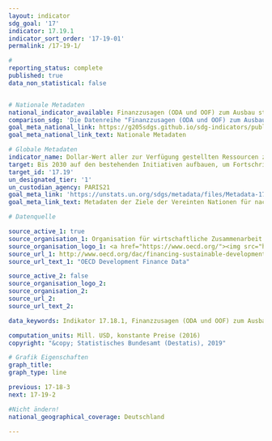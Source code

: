 ```yaml
---
layout: indicator
sdg_goal: '17'
indicator: 17.19.1
indicator_sort_order: '17-19-01'
permalink: /17-19-1/

#
reporting_status: complete
published: true
data_non_statistical: false


# Nationale Metadaten
national_indicator_available: Finanzzusagen (ODA und OOF) zum Ausbau statistischer Kapazitäten in Entwicklungsländern <br> Bruttozahlungen (ODA und OOF) zum Ausbau statistischer Kapazitäten in Entwicklungsländern
comparison_sdg: 'Die Datenreihe "Finanzzusagen (ODA und OOF) zum Ausbau statistischer Kapazitäten in Entwicklungsländern" entspricht zum Teil den globalen SDG-Metadaten. Diese umfassen, neben den hier dargestellten Finanzzusagen, weitere Studien sowie eine Online-Umfrage von PARIS21. Die Datenreihe "Bruttozahlungen (ODA und OOF) zum Ausbau statistischer Kapazitäten in Entwicklungsländern" stellt einen zusätzlichen Indikator dar.'
goal_meta_national_link: https://g205sdgs.github.io/sdg-indicators/public/MetaDe/17.19.1.pdf
goal_meta_national_link_text: Nationale Metadaten

# Globale Metadaten
indicator_name: Dollar-Wert aller zur Verfügung gestellten Ressourcen zur Stärkung der statistischen Kapazität in Entwicklungsländern
target: Bis 2030 auf den bestehenden Initiativen aufbauen, um Fortschrittsmaße für nachhaltige Entwicklung zu erarbeiten, die das Bruttoinlandsprodukt ergänzen, und den Aufbau der statistischen Kapazitäten der Entwicklungsländer unterstützen
target_id: '17.19'
un_designated_tier: '1'
un_custodian_agency: PARIS21
goal_meta_link: 'https://unstats.un.org/sdgs/metadata/files/Metadata-17-19-01.pdf'
goal_meta_link_text: Metadaten der Ziele der Vereinten Nationen für nachhaltige Entwicklung

# Datenquelle

source_active_1: true
source_organisation_1: Organisation für wirtschaftliche Zusammenarbeit und Entwicklung (OECD)
source_organisation_logo_1: <a href="https://www.oecd.org/"><img src="https://g205sdgs.github.io/sdg-indicators/public/logos/oecd.png" alt="Logo OECD" /></a>
source_url_1: http://www.oecd.org/dac/financing-sustainable-development/development-finance-data/
source_url_text_1: "OECD Development Finance Data"

source_active_2: false
source_organisation_logo_2:
source_organisation_2:
source_url_2:
source_url_text_2:

data_keywords: Indikator 17.18.1, Finanzzusagen (ODA und OOF) zum Ausbau statistischer Kapazitäten in Entwicklungsländern, Bruttozahlungen (ODA und OOF) zum Ausbau statistischer Kapazitäten in Entwicklungsländern, PARIS21

computation_units: Mill. USD, konstante Preise (2016)
copyright: "&copy; Statistisches Bundesamt (Destatis), 2019"

# Grafik Eigenschaften
graph_title:
graph_type: line

previous: 17-18-3
next: 17-19-2

#Nicht ändern!
national_geographical_coverage: Deutschland

---
```

